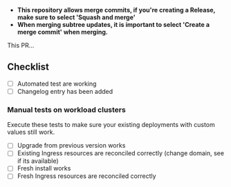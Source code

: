 - **This repository allows merge commits, if you're creating a Release, make sure to select 'Squash and merge'**
- **When merging subtree updates, it is important to select 'Create a merge commit' when merging.**

<!--
@giantswarm/team-cabbage will be automatically requested for review once
this PR has been submitted.
-->

<!--
Please update after a release:
- the version matrix in README.md
- the kong-gateway tag in tests/test-values-enterprise.yaml
-->

This PR...

## Checklist

- [ ] Automated test are working
- [ ] Changelog entry has been added

### Manual tests on workload clusters

Execute these tests to make sure your existing deployments with custom values still work.

- [ ] Upgrade from previous version works
- [ ] Existing Ingress resources are reconciled correctly (change domain, see if its available)
- [ ] Fresh install works
- [ ] Fresh Ingress resources are reconciled correctly
